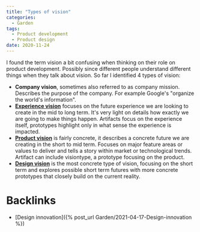 ```yaml
---
title: "Types of vision"
categories:
  - Garden
tags:
  - Product development
  - Product design
date: 2020-11-24
---
```


I found the term vision a bit confusing when thinking on their role on product development. Possibly since different people understand different things when they talk about vision. So far I identified 4 types of vision:

 - **Company vision**, sometimes also referred to as company mission. Describes the purpose of the company. For example Google's "organize the world's information".
- **[Experience vision](https://articles.uie.com/the-experience-vision-a-self-fulfilling-ux-strategy/)** focuses on the future experience we are looking to create in the mid to long term. It's very light on details how exactly we are going to make things happen. Artifacts focus on the experience itself, prototypes highlight only in what sense the experience is impacted.
 - **[Product vision](https://svpg.com/product-vision-vs-mission/)** is fairly concrete, it describes a concrete future we are creating in the short to mid term. Focuses on major feature areas or values to deliver and tells a story within market or technological trends. Artifact can include visiontype, a prototype focusing on the product.
  - **[Design vision](https://medium.com/@freshtilledsoil/how-product-leaders-can-contribute-to-their-teams-without-micromanaging-or-negatively-influencing-ef6ff16be1b3)** is the most concrete type of vision, focusing on the short term and explores possible short term futures with more concrete prototypes that closely build on the current reality.

# Backlinks

 - [Design innovation]({% post_url Garden/2021-04-17-Design-innovation %})
